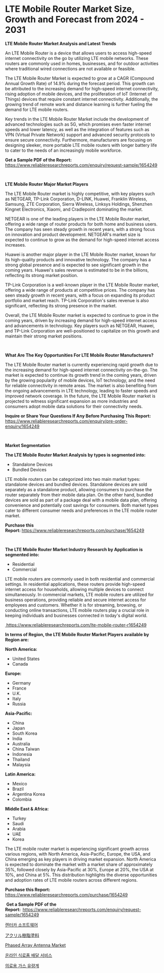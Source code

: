 <p><h1>LTE Mobile Router Market Size, Growth and Forecast from 2024 - 2031</h1></p><p><strong>LTE Mobile Router Market Analysis and Latest Trends</strong></p>
<p><p>An LTE Mobile Router is a device that allows users to access high-speed internet connectivity on the go by utilizing LTE mobile networks. These routers are commonly used in homes, businesses, and for outdoor activities where traditional wired connections are not available or feasible.</p><p>The LTE Mobile Router Market is expected to grow at a CAGR (Compound Annual Growth Rate) of 14.9% during the forecast period. This growth can be attributed to the increasing demand for high-speed internet connectivity, rising adoption of mobile devices, and the proliferation of IoT (Internet of Things) devices that require constant internet connectivity. Additionally, the growing trend of remote work and distance learning is further fueling the demand for LTE mobile routers.</p><p>Key trends in the LTE Mobile Router Market include the development of advanced technologies such as 5G, which promises even faster internet speeds and lower latency, as well as the integration of features such as VPN (Virtual Private Network) support and advanced security protocols to ensure secure connectivity. Furthermore, manufacturers are focusing on designing sleeker, more portable LTE mobile routers with longer battery life to cater to the needs of an increasingly mobile workforce.</p></p>
<p><strong>Get a Sample PDF of the Report:&nbsp;</strong> <a href="https://www.reliableresearchreports.com/enquiry/request-sample/1654249">https://www.reliableresearchreports.com/enquiry/request-sample/1654249</a></p>
<p>&nbsp;</p>
<p><strong>LTE Mobile Router Major Market Players</strong></p>
<p><p>The LTE Mobile Router market is highly competitive, with key players such as NETGEAR, TP-Link Corporation, D-LINK, Huawei, Franklin Wireless, Samsung, ZTE Corporation, Sierra Wireless, Linksys Holdings, Shenzhen Kingnet Electronics, Xiaomi, and Cradlepoint dominating the market.</p><p>NETGEAR is one of the leading players in the LTE Mobile Router market, offering a wide range of router products for both home and business users. The company has seen steady growth in recent years, with a strong focus on innovation and product development. NETGEAR's market size is expected to continue to grow as the demand for high-speed internet access increases.</p><p>Huawei is another major player in the LTE Mobile Router market, known for its high-quality products and innovative technology. The company has a strong global presence and is expected to see significant growth in the coming years. Huawei's sales revenue is estimated to be in the billions, reflecting its strong market position.</p><p>TP-Link Corporation is a well-known player in the LTE Mobile Router market, offering a wide range of products at competitive prices. The company has seen steady growth in recent years, with a focus on expanding its product portfolio and market reach. TP-Link Corporation's sales revenue is also significant, reflecting its strong presence in the market.</p><p>Overall, the LTE Mobile Router market is expected to continue to grow in the coming years, driven by increasing demand for high-speed internet access and advancements in technology. Key players such as NETGEAR, Huawei, and TP-Link Corporation are well-positioned to capitalize on this growth and maintain their strong market positions.</p></p>
<p>&nbsp;</p>
<p><strong>What Are The Key Opportunities For LTE Mobile Router Manufacturers?</strong></p>
<p><p>The LTE Mobile Router market is currently experiencing rapid growth due to the increasing demand for high-speed internet connectivity on-the-go. The market is expected to continue its growth trend in the coming years, driven by the growing popularity of mobile devices, IoT technology, and the need for reliable connectivity in remote areas. The market is also benefiting from the ongoing advancements in LTE technology, leading to faster speeds and improved network coverage. In the future, the LTE Mobile Router market is projected to witness significant expansion as more industries and consumers adopt mobile data solutions for their connectivity needs.</p></p>
<p><strong>Inquire or Share Your Questions If Any Before Purchasing This Report:</strong> <a href="https://www.reliableresearchreports.com/enquiry/pre-order-enquiry/1654249">https://www.reliableresearchreports.com/enquiry/pre-order-enquiry/1654249</a></p>
<p>&nbsp;</p>
<p><strong>Market Segmentation</strong></p>
<p><strong>The LTE Mobile Router Market Analysis by types is segmented into:</strong></p>
<p><ul><li>Standalone Devices</li><li>Bundled Devices</li></ul></p>
<p><p>LTE mobile routers can be categorized into two main market types: standalone devices and bundled devices. Standalone devices are sold separately as a standalone product, allowing consumers to purchase the router separately from their mobile data plan. On the other hand, bundled devices are sold as part of a package deal with a mobile data plan, offering convenience and potentially cost savings for consumers. Both market types cater to different consumer needs and preferences in the LTE mobile router market.</p></p>
<p><strong>Purchase this Report:&nbsp;</strong><a href="https://www.reliableresearchreports.com/purchase/1654249">https://www.reliableresearchreports.com/purchase/1654249</a></p>
<p>&nbsp;</p>
<p><strong>The LTE Mobile Router Market Industry Research by Application is segmented into:</strong></p>
<p><ul><li>Residential</li><li>Commercial</li></ul></p>
<p><p>LTE mobile routers are commonly used in both residential and commercial settings. In residential applications, these routers provide high-speed internet access for households, allowing multiple devices to connect simultaneously. In commercial markets, LTE mobile routers are utilized for business operations, providing reliable and secure internet access for employees and customers. Whether it is for streaming, browsing, or conducting online transactions, LTE mobile routers play a crucial role in keeping individuals and businesses connected in today's digital world.</p></p>
<p><a href="https://www.reliableresearchreports.com/lte-mobile-router-r1654249">&nbsp;https://www.reliableresearchreports.com/lte-mobile-router-r1654249</a></p>
<p><strong>In terms of Region, the LTE Mobile Router Market Players available by Region are:</strong></p>
<p>
    <p> <strong> North America: </strong>
        <ul>
            <li>United States</li>
            <li>Canada</li>
        </ul>
        </p> 
    <p> <strong> Europe: </strong>
        <ul>
            <li>Germany</li>
            <li>France</li>
            <li>U.K.</li>
            <li>Italy</li>
            <li>Russia</li>
        </ul>
        </p> 
    <p> <strong> Asia-Pacific: </strong>
        <ul>
            <li>China</li>
            <li>Japan</li>
            <li>South Korea</li>
            <li>India</li>
            <li>Australia</li>
            <li>China Taiwan</li>
            <li>Indonesia</li>
            <li>Thailand</li>
            <li>Malaysia</li>
        </ul>
        </p> 
    <p> <strong> Latin America: </strong>
        <ul>
            <li>Mexico</li>
            <li>Brazil</li>
            <li>Argentina Korea</li>
            <li>Colombia</li>
        </ul>
        </p> 
    <p> <strong> Middle East & Africa: </strong>
        <ul>
            <li>Turkey</li>
            <li>Saudi</li>
            <li>Arabia</li>
            <li>UAE</li>
            <li>Korea</li>
        </ul>
    </p>
    </p>
<p><p>The LTE mobile router market is experiencing significant growth across various regions, with North America, Asia-Pacific, Europe, the USA, and China emerging as key players in driving market expansion. North America is expected to dominate the market with a market share of approximately 35%, followed closely by Asia-Pacific at 30%, Europe at 20%, the USA at 10%, and China at 5%. This distribution highlights the diverse opportunities and adoption rates of LTE mobile routers across different regions.</p></p>
<p><strong>Purchase this Report: </strong><a href="https://www.reliableresearchreports.com/purchase/1654249">https://www.reliableresearchreports.com/purchase/1654249</a></p>
<p>&nbsp;<strong>Get a Sample PDF of the Report:&nbsp;&nbsp;</strong><a href="https://www.reliableresearchreports.com/enquiry/request-sample/1654249">https://www.reliableresearchreports.com/enquiry/request-sample/1654249</a></p>
<p><strong></strong></p>
<p><p><a href="https://medium.com/@daveblock56/%EC%9E%90%EB%8F%99%EC%B0%A8-%EB%A0%8C%ED%83%88-%EC%86%8C%ED%94%84%ED%8A%B8%EC%9B%A8%EC%96%B4-%EC%8B%9C%EC%9E%A5-%EB%B3%B4%EA%B3%A0%EC%84%9C%EB%8A%94-%EC%9D%B4-%EC%8B%9C%EC%9E%A5%EC%9D%98-%EC%B5%9C%EC%8B%A0-%ED%8A%B8%EB%A0%8C%EB%93%9C%EC%99%80-%EC%84%B1%EC%9E%A5-%EA%B8%B0%ED%9A%8C%EB%A5%BC-%EB%B0%9D%ED%98%80%EC%A4%8D%EB%8B%88%EB%8B%A4-3599412e4b5d">렌터카 소프트웨어</a></p><p><a href="https://medium.com/@teridactyl90/%E3%82%A2%E3%82%AF%E3%83%AA%E3%83%AB%E6%A8%B9%E8%84%82%E5%A1%97%E6%96%99%E5%B8%82%E5%A0%B4%E3%81%AE%E5%88%86%E6%9E%90%E3%81%A82024%E5%B9%B4%E3%81%8B%E3%82%892031%E5%B9%B4%E3%81%BE%E3%81%A7%E3%81%AE%E6%9C%9F%E9%96%93%E3%81%AB%E4%BA%88%E6%B8%AC%E3%81%95%E3%82%8C%E3%82%8B%E5%B8%82%E5%A0%B4%E8%A6%8F%E6%A8%A1-b9f5731187c7">アクリル樹脂塗料</a></p><p><a href="https://github.com/timeliteaut/Market-Research-Report-List-2/blob/main/phased-array-antenna-market.md">Phased Array Antenna Market</a></p><p><a href="https://github.com/JonHarrtis67676y/Market-Research-Report-List-1/blob/main/438652318644.md">온라인 식료품 배달 서비스</a></p><p><a href="https://medium.com/@joanacasper2001/%EC%9D%98%EB%A3%8C%EC%9A%A9-%EA%B0%80%EC%8A%A4-%EC%9C%A0%EB%9F%89%EA%B3%84-%EC%8B%9C%EC%9E%A5-%EA%B7%9C%EB%AA%A8-%EB%B0%8F-%EC%8B%9C%EC%9E%A5-%EB%8F%99%ED%96%A5-%EC%99%84%EC%A0%84%ED%95%9C-%EC%82%B0%EC%97%85-%EA%B0%9C%EC%9A%94-2024%EB%85%84%EB%B6%80%ED%84%B0-2031%EB%85%84%EA%B9%8C%EC%A7%80-31dfaf2909bf">의료용 가스 유량계</a></p></p>